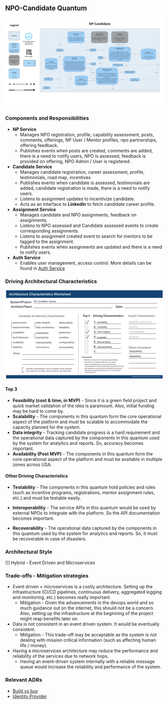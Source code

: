 ## NPO-Candidate Quantum
![Image](../diagrams/quanta/np-candidate-quanta.jpg)

### Components and Responsibilities
* **NP Service**
  * Manages NPO registration, profile, capability assessment, posts, comments, offerings, NP User / Mentor profiles, npo partnerships, offering feedback.
  * Publishes events when posts are created, comments are added, there is a need to notify users, NPO is assessed, feedback is provided on offering, NPO Admin / User is registered.
* **Candidate Service**
  * Manages candidate registration, career assessment,  profile, testimonials, road map, incentives
  * Publishes events when candidate is assessed, testimonials are added, candidate registration is made, there is a need to notify users.
  * Listens to assignment updates to incentivize candidate.
  * Acts as an interface to **LinkedIn** to fetch candidate career profile.
* **Assignment Service**
  * Manages candidate and NPO assignments, feedback on assignments.
  * Listens to NPO assessed and Candidate assessed events to create corresponding assignments.
  * Listens to assignment created event to search for mentors to be tagged to the assignment.
  * Publishes events when assignments are updated and there is a need to notify users.
* **Auth Service**
  * Enables user management, access control. More details can be found in [Auth Service](../other-services/auth-service.md)



### Driving Architectural Characteristics
![Image](../images/np-candidate-quantum-worksheet.jpg)

#### Top 3
* **Feasibility (cost & time, in MVP)** - Since it is a green field project and quick market validation of the idea is paramount. Also, initial funding may be hard to come by.
* **Scalability** - The components in this quantum form the core operational aspect of the platform and must be scalable to accommodate the capacity planned for the system.
* **Data integrity** - Tracking candidate progress is a hard requirement and the operational data captured by the components in this quantum used by the system for analytics and reports. So, accuracy becomes important.
* **Availability (Post MVP)**  - The components in this quantum form the core operational aspect of the platform and must be available in multiple zones across USA.

#### Other Driving Characteristics
  
* **Testability** - The components in this quantum hold policies and rules (such as incentive programs, registrations, mentor assignment rules, etc.) and must be testable easily.

* **Interoperability** - The service APIs in this quantum would be used by external NPOs to integrate with the platform. So the API documentation becomes important.

* **Recoverability** - The operational data captured by the components in this quantum used by the system for analytics and reports. So, it must be recoverable in case of disasters.

### Architectural Style
![]
Hybrid - Event Driven and Microservices

### Trade-offs - Mitigation strategies
* Event driven + microservices is a costly architecture. Setting up the infrastructure (CI/CD pipelines, continuous delivery, aggregated logging and monitoring, etc.) becomes really important. 
  * Mitigation - Given the advancements in the devops world and so much guidance out on the internet, this should not be a concern. Also, setting up the infrastructure at the beginning of the project might reap benefits later on.
* Data is not consistent in an event driven system. It would be eventually consistent. 
  * Mitigation - This trade-off may be acceptable as the system is not dealing with mission critical information (such as affecting human life / money). 
* Having a microservices architecture may reduce the performance and reliability of the services due to network hops.  
  * Having an event-driven system internally with a reliable message queue would increase the reliability and performance of the system. 


### Relevant ADRs

- [Build vs buy](../ADRs/adr-build-vs-buy.md)
- [Identity Provider](../ADRs/adr-idp.md)